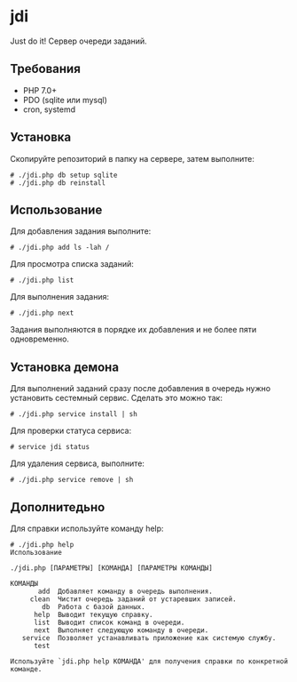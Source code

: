 # jdi
Just do it! Сервер очереди заданий.

## Требования

* PHP 7.0+
* PDO (sqlite или mysql)
* cron, systemd

## Установка

Скопируйте репозиторий в папку на сервере, затем выполните:

```
# ./jdi.php db setup sqlite
# ./jdi.php db reinstall
```

## Использование

Для добавления задания выполните:

```
# ./jdi.php add ls -lah /
```

Для просмотра списка заданий:

```
# ./jdi.php list
```

Для выполнения задания:

```
# ./jdi.php next
```

Задания выполняются в порядке их добавления и не более пяти одновременно.

## Установка демона

Для выполнений заданий сразу после добавления в очередь нужно установить сестемный сервис.
Сделать это можно так:

```
# ./jdi.php service install | sh
```

Для проверки статуса сервиса:

```
# service jdi status
```

Для удаления сервиса, выполните:

```
# ./jdi.php service remove | sh
```

## Дополнитедьно

Для справки используйте команду help:

```
# ./jdi.php help
Использование

./jdi.php [ПАРАМЕТРЫ] [КОМАНДА] [ПАРАМЕТРЫ КОМАНДЫ]

КОМАНДЫ
       add  Добавляет команду в очередь выполнения.
     clean  Чистит очередь заданий от устаревших записей.
        db  Работа с базой данных.
      help  Выводит текущую справку.
      list  Выводит список команд в очереди.
      next  Выполняет следующую команду в очереди.
   service  Позволяет устанавливать приложение как системую службу.
      test  

Используйте `jdi.php help КОМАНДА' для получения справки по конкретной команде.
```